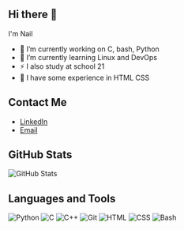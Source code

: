 ## Hi there 👋
I'm Nail

- 🔭 I’m currently working on C, bash, Python
- 🌱 I’m currently learning Linux and DevOps 
- ⚡ I also study at school 21
- 🌱 I have some  experience in HTML CSS


<!--
**NelsonKa13/NelsonKa13** is a ✨ _special_ ✨ repository because its `README.md` (this file) appears on your GitHub profile.

Here are some ideas to get you started:

-->
<!--
## Projects

### [Project 1](https://github.com/username/project1)
Description of the project.

### [Project 2](https://github.com/username/project2)
Description of the project.
-->

## Contact Me

- [LinkedIn](www.linkedin.com/in/nailka)
- [Email](abc.growth@gmail.com)

## GitHub Stats

![GitHub Stats](https://github-readme-stats.vercel.app/api?username=yourusername&show_icons=true&theme=radical)

## Languages and Tools

![Python](https://img.shields.io/badge/-Python-000?&logo=Python)
![C](https://img.shields.io/badge/-C-000?&logo=C)
![C++](https://img.shields.io/badge/-C++-000?&logo=C%2B%2B)
![Git](https://img.shields.io/badge/-Git-000?&logo=Git)
![HTML](https://img.shields.io/badge/-HTML-000?&logo=HTML5)
![CSS](https://img.shields.io/badge/-CSS-000?&logo=CSS3)
![Bash](https://img.shields.io/badge/-Bash-000?&logo=GNU-Bash)

  
